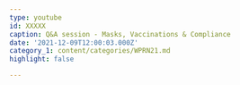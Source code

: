 ```yaml
---
type: youtube
id: XXXXX
caption: Q&A session - Masks, Vaccinations & Compliance
date: '2021-12-09T12:00:03.000Z'
category_1: content/categories/WPRN21.md
highlight: false

---
```

